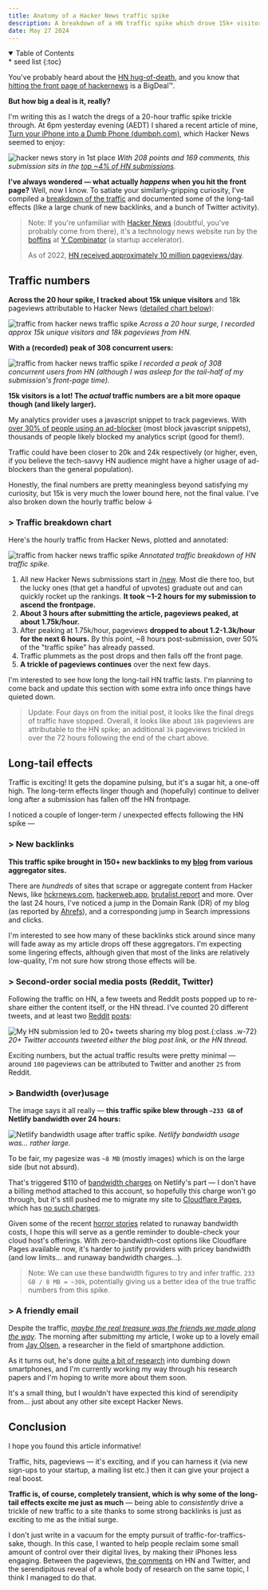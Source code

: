 ```yaml
---
title: Anatomy of a Hacker News traffic spike
description: A breakdown of a HN traffic spike which drove 15k+ visitors to my blog post. I show you the exact anatomy of a Hacker News traffic spike, including how long it lasted and some long-tail effects.
date: May 27 2024
---
```


<!-- table of contents (html disclosure + kramdown {:toc}) -->
<details class='italic bg-stone-100 py-1 px-3 rounded-sm border border-stone-200' open><summary>Table of Contents</summary><aside markdown="1">
* seed list
{:toc}
</aside></details>

You've probably heard about the [HN hug-of-death](https://news.ycombinator.com/item?id=35649785), and you know that [hitting the front page of hackernews](https://news.ycombinator.com/item?id=35929794) is a BigDeal™.

**But how big a deal is it, really?**

I'm writing this as I watch the dregs of a 20-hour traffic spike trickle through. At 6pm yesterday evening (AEDT) I shared a recent article of mine, [Turn your iPhone into a Dumb Phone (dumbph.com)](https://dumbph.com/turn-iphone-into-dumb-phone), which Hacker News seemed to enjoy:

![hacker news story in 1st place](images/blog/hacker-news-traffic-spike-anatomy/hn.png) _With 208 points and 169 comments, this submission sits in the [top ~4% of HN submissions](https://www.arnica.io/blog/hacking-hacker-news-for-fun-and-profit)._

**I've always wondered — what actually _happens_ when you hit the front page?** Well, now I know. To satiate your similarly-gripping curiosity, I've compiled a [breakdown of the traffic](#traffic-numbers) and documented some of the long-tail effects (like a large chunk of new backlinks, and a bunch of Twitter activity).

> Note: If you're unfamiliar with [Hacker News](https://news.ycombinator.com) (doubtful, you've probably come from there), it's a technology news website run by the [boffins](https://news.ycombinator.com/user?id=dang) at [Y Combinator](https://www.ycombinator.com) (a startup accelerator).
>
> As of 2022, [HN received approximately 10 million pageviews/day](https://news.ycombinator.com/item?id=33454140).

## Traffic numbers

**Across the 20 hour spike, I tracked about 15k unique visitors** and 18k pageviews attributable to Hacker News ([detailed chart below](#-traffic-breakdown-chart)):

![traffic from hacker news traffic spike](images/blog/hacker-news-traffic-spike-anatomy/stats.png) _Across a 20 hour surge, I recorded approx 15k unique visitors and 18k pageviews from HN._

**With a (recorded) peak of 308 concurrent users:**

![traffic from hacker news traffic spike](images/blog/hacker-news-traffic-spike-anatomy/308-live.png) _I recorded a peak of 308 concurrent users from HN (although I was asleep for the tail-half of my submission's front-page time)._

**15k visitors is a lot! The _actual_ traffic numbers are a bit more opaque though (and likely larger).**

My analytics provider uses a javascript snippet to track pageviews. With [over 30% of people using an ad-blocker](https://backlinko.com/ad-blockers-users#:~:text=Today%2C%2032.8%25%20of%20internet%20users%20worldwide%20report%20using%20an%20ad%20blocker.) (most block javascript snippets), thousands of people likely blocked my analytics script (good for them!).

Traffic could have been closer to 20k and 24k respectively (or higher, even, if you believe the tech-savvy HN audience might have a higher usage of ad-blockers than the general population).

Honestly, the final numbers are pretty meaningless beyond satisfying my curiosity, but 15k is very much the lower bound here, not the final value. I've also broken down the hourly traffic below &darr;

### > Traffic breakdown chart

Here's the hourly traffic from Hacker News, plotted and annotated:

![traffic from hacker news traffic spike](images/blog/hacker-news-traffic-spike-anatomy/graph.png) _Annotated traffic breakdown of HN traffic spike._

1. All new Hacker News submissions start in [/new](https://news.ycombinator.com/newest). Most die there too, but the lucky ones (that get a handful of upvotes) graduate out and can quickly rocket up the rankings. **It took ~1-2 hours for my submission to ascend the frontpage.**
2. **About 3 hours after submitting the article, pageviews peaked, at about 1.75k/hour.**
3. After peaking at 1.75k/hour, pageviews **dropped to about 1.2-1.3k/hour for the next 6 hours.** By this point, ~8 hours post-submission, over 50% of the "traffic spike" has already passed.
4. Traffic plummets as the post drops and then falls off the front page.
5. **A trickle of pageviews continues** over the next few days.

I'm interested to see how long the long-tail HN traffic lasts. I'm planning to come back and update this section with some extra info once things have quieted down.

> Update: Four days on from the initial post, it looks like the final dregs of traffic have stopped. Overall, it looks like about `18k` pageviews are attributable to the HN spike; an additional `3k` pageviews trickled in over the 72 hours following the end of the chart above.

## Long-tail effects

Traffic is exciting! It gets the dopamine pulsing, but it's a sugar hit, a one-off high. The long-term effects linger though and (hopefully) continue to deliver long after a submission has fallen off the HN frontpage.

I noticed a couple of longer-term / unexpected effects following the HN spike —

### > New backlinks

**This traffic spike brought in 150+ new backlinks to my [blog](https://dumbph.com) from various aggregator sites.**

There are _hundreds_ of sites that scrape or aggregate content from Hacker News, like [hckrnews.com](https://hckrnews.com), [hackerweb.app](https://hackerweb.app), [brutalist.report](https://brutalist.report) and more. Over the last 24 hours, I've noticed a jump in the Domain Rank (DR) of my blog (as reported by [Ahrefs](https://ahrefs.com/backlink-checker)), and a corresponding jump in Search impressions and clicks.

I'm interested to see how many of these backlinks stick around since many will fade away as my article drops off these aggregators. I'm expecting some lingering effects, although given that most of the links are relatively low-quality, I'm not sure how strong those effects will be.

### > Second-order social media posts (Reddit, Twitter)

Following the traffic on HN, a few tweets and Reddit posts popped up to re-share either the content itself, or the HN thread. I've counted 20 different tweets, and at least two [Reddit](https://www.reddit.com/r/hackernews/comments/1d0yw1i/turn_your_iphone_into_a_dumb_phone) [posts](https://www.reddit.com/r/hypeurls/comments/1d0xei3/turn_your_iphone_into_a_dumb_phone):

![My HN submission led to 20+ tweets sharing my blog post.](images/blog/hacker-news-traffic-spike-anatomy/twitter.png){:class .w-72} _20+ Twitter accounts tweeted either the blog post link, or the HN thread._

Exciting numbers, but the actual traffic results were pretty minimal — around `100` pageviews can be attributed to Twitter and another `25` from Reddit.

### > Bandwidth (over)usage

The image says it all really — **this traffic spike blew through `~233 GB` of Netlify bandwidth over 24 hours:**

![Netlify bandwidth usage after traffic spike.](images/blog/hacker-news-traffic-spike-anatomy/netlify-bandwidth.png) _Netlify bandwidth usage was... rather large._

To be fair, my pagesize was `~8 MB` (mostly images) which is on the large side (but not absurd).

That's triggered $110 of [bandwidth charges](https://www.netlify.com/pricing/?category=developer#features-bandwidth) on Netlify's part — I don't have a billing method attached to this account, so hopefully this charge won't go through, but it's still pushed me to migrate my site to [Cloudflare Pages](https://pages.cloudflare.com), which has [no such charges](https://www.cloudflare.com/en-au/plans/developer-platform/#:~:text=Get%20started-,CORE%20FEATURES,-1%20build%20at).

Given some of the recent [horror stories](https://news.ycombinator.com/item?id=39520776) related to runaway bandwidth costs, I hope this will serve as a gentle reminder to double-check your cloud host's offerings. With zero-bandwidth-cost options like Cloudflare Pages available now, it's harder to justify providers with pricey bandwidth (and low limits... and runaway bandwidth charges...).

> Note: We can use these bandwidth figures to try and infer traffic. `233 GB / 8 MB = ~30k`, potentially giving us a better idea of the true traffic numbers from this spike.

### > A friendly email

Despite the traffic, [_maybe the real treasure was the friends we made along the way_](https://knowyourmeme.com/memes/maybe-the-real-treasure-was-the-friends-we-made-along-the-way). The morning after submitting my article, I woke up to a lovely email from [Jay Olsen](https://www.jayolson.org/), a researcher in the field of smartphone addiction.

As it turns out, he's done [quite a bit of research](https://www.healthyscreens.com/strategies) into dumbing down smartphones, and I'm currently working my way through his research papers and I'm hoping to write more about them soon.

It's a small thing, but I wouldn't have expected this kind of serendipity from... just about any other site except Hacker News.

## Conclusion

I hope you found this article informative!

Traffic, hits, pageviews — it's exciting, and if you can harness it (via new sign-ups to your startup, a mailing list etc.) then it can give your project a real boost.

**Traffic is, of course, completely transient, which is why some of the long-tail effects excite me just as much** — being able to _consistently_ drive a trickle of new traffic to a site thanks to some strong backlinks is just as exciting to me as the initial surge.

I don't just write in a vacuum for the empty pursuit of traffic-for-traffics-sake, though. In this case, I wanted to help people reclaim some small amount of control over their digital lives, by making their iPhones less engaging. Between the pageviews, [the comments](https://news.ycombinator.com/item?id=40480323#:~:text=I%20implemented%20all%20of%20them.%20Thank%20you%20for%20sharing.) on HN and Twitter, and the serendipitous reveal of a whole body of research on the same topic, I think I managed to do that.
